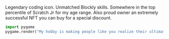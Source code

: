 Legendary coding icon. Unmatched Blockly skills. Somewhere in the top percentile of Scratch Jr for my age range. Also proud owner an extremely successful NFT you can buy for a special discount.  
```py
import pygame
pygame.render("My hobby is making people like you realize their ultimate futility against my power.")
```   
